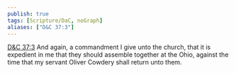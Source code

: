 ```yaml
---
publish: true
tags: [Scripture/DaC, noGraph]
aliases: ["D&C 37:3"]
---
```

[D&C 37:3](https://churchofjesuschrist.org/study/scriptures/dc-testament/dc/37?lang=eng&id=p3#p3) And again, a commandment I give unto the church, that it is expedient in me that they should assemble together at the Ohio, against the time that my servant Oliver Cowdery shall return unto them.
